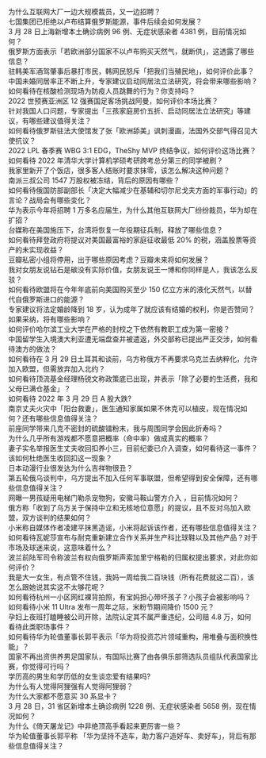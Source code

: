 为什么互联网大厂一边大规模裁员，又一边招聘？  
七国集团已拒绝以卢布结算俄罗斯能源，事件后续会如何发展？  
3 月 28 日上海新增本土确诊病例 96 例、无症状感染者 4381 例，目前情况如何？  
俄罗斯方面表示「若欧洲部分国家不以卢布购买天然气，就断供」，这透露了哪些信息？  
驻韩美军酒驾肇事后暴打市民，韩网民怒斥「把我们当殖民地」，如何评价此事？  
中国未婚同居率正不断上升，专家建议启动同居法立法研究，将会带来哪些影响？  
如何看待在核酸检测现场为防疫人员跳舞的行为？你支持吗？  
2022 世预赛亚洲区 12 强赛国足客场挑战阿曼，如何评价本场比赛？  
针对我国人口问题，专家提出「三孩家庭房价五折、启动同居法立法研究」等建议，有哪些建议值得关注？  
如何看待俄罗斯驻法大使馆发了张「欧洲舔美」讽刺漫画，法国外交部气得召见大使抗议？  
2022 LPL 春季赛 WBG 3:1 EDG，TheShy MVP 终结争议，如何评价这场比赛？  
如何看待 2022 年清华大学计算机学硕考研跨考总分第三的同学被刷？  
我家里新开了个饭店，很多客人结账时要求抹零，该怎么解决这种问题？  
南派三叔公司 1547 万股权被冻结，背后的原因有哪些？  
如何看待俄国防部副部长「决定大幅减少在基辅和切尔尼戈夫方面的军事行动」的言论？战局会有哪些变化？  
华为表示今年将招聘 1 万多名应届生，为什么其他互联网大厂纷纷裁员，华为却在扩招？  
台媒称在美国施压下，台湾将恢复一年役期征兵制，释放了哪些信息？  
如何看待拜登政府将提议对美国最富裕的家庭征收最低 20% 的税，涵盖股票等资产的未实现收益？  
豆瓣私密小组将停用，出于哪些原因考虑？豆瓣未来将如何发展？  
我对女朋友说钻石是碳没有实际价值，女朋友说王一博和你同样是人，我该怎么反驳？  
如何看待欧盟将在今年年底前向美国购买至少 150 亿立方米的液化天然气，以替代自俄罗斯进口的能源？  
专家建议将法定婚龄降到 18 岁，认为成年了就应该有结婚的权利，你是否赞同？如果采纳，将有哪些影响？  
如何评价哈尔滨工业大学在严格的封校之下依然有教职工成为第一密接？  
中国留学生入境澳大利亚遭无端盘查并被遣返，外交部称已提出严正交涉，如何看待澳方的做法？  
如何看待在 3 月 29 日土耳其和谈前，乌方称俄方不再要求乌克兰去纳粹化，允许加入欧盟，但需放弃加入北约？  
如何看待顶流基金经理杨锐文称政策底已出现，并表示「除了必要的生活费，我和父母已满仓基金」？  
如何看待 2022 年 3 月 29 日 A 股大跌?  
南京丈夫火灾中「阳台救妻」，医生通知家属如果不休克可以植皮，现在情况如何？还有哪些信息值得关注？  
前座同学带来几克不密封的硫酸镭粉末，我与周围同学会因此折寿吗？  
为什么几乎所有游戏都不愿意把概率（命中率）做成真实的概率？  
妻子实名举报医生丈夫收回扣养小三，目前纪委已介入调查，如何看待这一事件？该如何杜绝医生收回扣这一现象？  
日本动漫行业很发达为什么吉祥物很丑？  
第五轮俄乌谈判中，乌方提出不加入任何军事联盟，但希望得到安全保障，还有哪些信息值得关注？  
网曝一男孩疑用电梯门勒杀宠物狗，安徽马鞍山警方介入 ，目前情况如何？  
俄方称「收到了乌方关于保持中立和无核地位意愿」的提议，且不反对乌加入欧盟，双方谈判的结果如何？  
小米称自媒体作者凌建平抹黑造谣，小米将起诉该作者，还有哪些信息值得关注？  
如何看待瓦妮莎宣布与耐克重新建立合作关系并生产科比球鞋以及其他产品？对于市场及球迷来说，这意味着什么？  
波兰前陆军司令称波兰有权向俄罗斯声索加里宁格勒的归属权提出要求，对此你如何评价？  
我是大一女生，有点管不住钱，我妈一周给我二百块钱（所有花费就这二百），该怎么跟她说其实这不太够花呢？  
如何看待杭州一小区网红裸背拍照，有宝妈担心带坏孩子？小孩子会被影响吗？  
如何看待小米 11 Ultra 发布一周年之际，米粉节期间降价 1500 元？  
孕妇上夜班打瞌睡被公司开除，法院认定其不属严重违纪，公司赔 4.8 万，如何看待此类职场事件？  
如何看待华为轮值董事长郭平表示「华为将投资芯片领域重构，用堆叠与面积换性能」？  
国家不再出资供养男足国家队，有国际比赛了由各俱乐部筛选队员组队代表国家比赛，你觉得可行吗？  
学历高的男生和学历低的女生谈恋爱有结果吗?  
为什么有人觉得阿狸强有人觉得阿狸弱？  
为什么大家都不愿意买 30 系显卡？  
3 月 28 日，31 省区新增本土确诊病例 1228 例、无症状感染者 5658 例，现在情况如何？  
为什么《倚天屠龙记》中非绝顶高手看起来更厉害一些？  
华为轮值董事长郭平称 「华为坚持不造车，助力客户造好车、卖好车」，背后有那些信息值得关注？  
